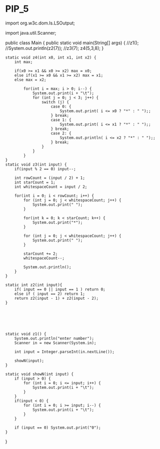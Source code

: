 # PIP_5
import org.w3c.dom.ls.LSOutput;

import java.util.Scanner;

public class Main {
    public static void main(String[] args) {
        //z1();
        //System.out.println(z2(7));
        //z3(7);
        z4(5,3,8);
    }

    static void z4(int x0, int x1, int x2) {
        int max;

        if(x0 >= x1 && x0 >= x2) max = x0;
        else if(x1 >= x0 && x1 >= x2) max = x1;
        else max = x2;

            for(int i = max; i > 0; i--) {
                System.out.print(i + "\t");
                for (int j = 0; j < 3; j++) {
                    switch (j) {
                        case 0: {
                            System.out.print( i <= x0 ? "*" : " ");;
                        } break;
                        case 1: {
                            System.out.print( i <= x1 ? "*" : " ");;
                        } break;
                        case 2: {
                            System.out.println( i <= x2 ? "*" : " ");;
                        } break;
                    }
                }
            }
    }
    static void z3(int input) {
        if(input % 2 == 0) input--;

        int rowCount = (input / 2) + 1;
        int starCount = 1;
        int whitespaceCount = input / 2;

        for(int i = 0; i < rowCount; i++) {
            for (int j = 0; j < whitespaceCount; j++) {
                System.out.print(" ");
            }

            for(int k = 0; k < starCount; k++) {
                System.out.print("*");
            }

            for (int j = 0; j < whitespaceCount; j++) {
                System.out.print(" ");
            }

            starCount += 2;
            whitespaceCount--;

            System.out.println();
        }
    }

    static int z2(int input){
        if( input == 0 || input == 1 ) return 0;
        else if ( input == 2) return 1;
        return z2(input - 1) + z2(input - 2);
    }






    static void z1() {
        System.out.println("enter number");
        Scanner in = new Scanner(System.in);

        int input = Integer.parseInt(in.nextLine());

        showN(input);
    }

    static void showN(int input) {
        if (input > 0) {
            for (int i = 0; i <= input; i++) {
                System.out.print(i + "\t");
            }
        }
        if(input < 0) {
            for (int i = 0; i >= input; i--) {
                System.out.print(i + "\t");
            }
        }

        if (input == 0) System.out.print("0");
    }

}
